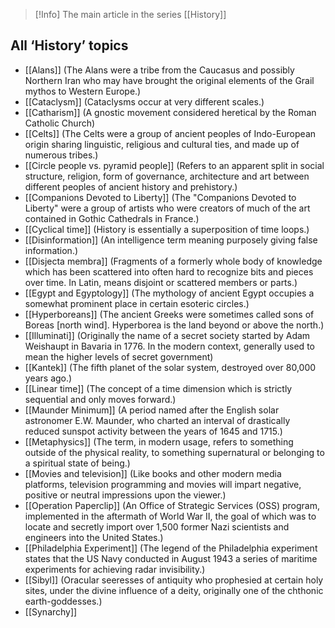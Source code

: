 > [!Info] The main article in the series [[History]]

All ‘History’ topics
--------------------

*   [[Alans]] (The Alans were a tribe from the Caucasus and possibly Northern Iran who may have brought the original elements of the Grail mythos to Western Europe.)
*   [[Cataclysm]] (Cataclysms occur at very different scales.)
*   [[Catharism]] (A gnostic movement considered heretical by the Roman Catholic Church)
*   [[Celts]] (The Celts were a group of ancient peoples of Indo-European origin sharing linguistic, religious and cultural ties, and made up of numerous tribes.)
*   [[Circle people vs. pyramid people]] (Refers to an apparent split in social structure, religion, form of governance, architecture and art between different peoples of ancient history and prehistory.)
*   [[Companions Devoted to Liberty]] (The "Companions Devoted to Liberty" were a group of artists who were creators of much of the art contained in Gothic Cathedrals in France.)
*   [[Cyclical time]] (History is essentially a superposition of time loops.)
*   [[Disinformation]] (An intelligence term meaning purposely giving false information.)
*   [[Disjecta membra]] (Fragments of a formerly whole body of knowledge which has been scattered into often hard to recognize bits and pieces over time. In Latin, means disjoint or scattered members or parts.)
*   [[Egypt and Egyptology]] (The mythology of ancient Egypt occupies a somewhat prominent place in certain esoteric circles.)
*   [[Hyperboreans]] (The ancient Greeks were sometimes called sons of Boreas \[north wind\]. Hyperborea is the land beyond or above the north.)
*   [[Illuminati]] (Originally the name of a secret society started by Adam Weishaupt in Bavaria in 1776. In the modern context, generally used to mean the higher levels of secret government)
*   [[Kantek]] (The fifth planet of the solar system, destroyed over 80,000 years ago.)
*   [[Linear time]] (The concept of a time dimension which is strictly sequential and only moves forward.)
*   [[Maunder Minimum]] (A period named after the English solar astronomer E.W. Maunder, who charted an interval of drastically reduced sunspot activity between the years of 1645 and 1715.)
*   [[Metaphysics]] (The term, in modern usage, refers to something outside of the physical reality, to something supernatural or belonging to a spiritual state of being.)
*   [[Movies and television]] (Like books and other modern media platforms, television programming and movies will impart negative, positive or neutral impressions upon the viewer.)
*   [[Operation Paperclip]] (An Office of Strategic Services (OSS) program, implemented in the aftermath of World War II, the goal of which was to locate and secretly import over 1,500 former Nazi scientists and engineers into the United States.)
*   [[Philadelphia Experiment]] (The legend of the Philadelphia experiment states that the US Navy conducted in August 1943 a series of maritime experiments for achieving radar invisibility.)
*   [[Sibyl]] (Oracular seeresses of antiquity who prophesied at certain holy sites, under the divine influence of a deity, originally one of the chthonic earth-goddesses.)
*   [[Synarchy]]